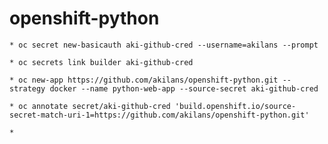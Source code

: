 # openshift-python

    * oc secret new-basicauth aki-github-cred --username=akilans --prompt

    * oc secrets link builder aki-github-cred

    * oc new-app https://github.com/akilans/openshift-python.git --strategy docker --name python-web-app --source-secret aki-github-cred

    * oc annotate secret/aki-github-cred 'build.openshift.io/source-secret-match-uri-1=https://github.com/akilans/openshift-python.git'

    * 